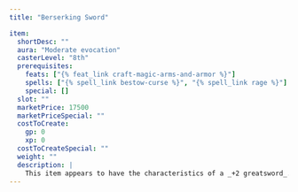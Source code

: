 ```yaml
---
title: "Berserking Sword"

item:
  shortDesc: ""
  aura: "Moderate evocation"
  casterLevel: "8th"
  prerequisites:
    feats: ["{% feat_link craft-magic-arms-and-armor %}"]
    spells: ["{% spell_link bestow-curse %}", "{% spell_link rage %}"]
    special: []
  slot: ""
  marketPrice: 17500
  marketPriceSpecial: ""
  costToCreate:
    gp: 0
    xp: 0
  costToCreateSpecial: ""
  weight: ""
  description: |
    This item appears to have the characteristics of a _+2 greatsword_. However, whenever the sword is used in battle, its wielder goes berserk (gaining all the benefits and drawbacks of the barbarian's rage ability). He attacks the nearest creature and continues to fight until unconscious or dead or until no living thing remains within 30 feet. Although many see this sword as a cursed object, others see it as a boon.
---
```

